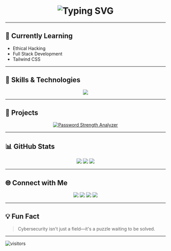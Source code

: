 <h1 align="center">
  <img src="https://readme-typing-svg.herokuapp.com?font=Fira+Code&pause=1000&center=true&vCenter=true&color=36BCF7&width=435&lines=Hi+I'm+Kaushal+Kumar;Cybersecurity+%26+IoT+Enthusiast;Full+Stack+Dev+in+Progress" alt="Typing SVG" />
</h1>

---

## 🌱 Currently Learning
- Ethical Hacking  
- Full Stack Development  
- Tailwind CSS  

---

## 🔧 Skills & Technologies
<p align="center">
  <img src="https://skillicons.dev/icons?i=java,python,html,css,js,mysql,git,github,linux&theme=dark" />
</p>

---

## 📂 Projects

<p align="center">
  <a href="https://github.com/Kaushalkumar012/Password-Strength-Checker" target="_blank">
    <img src="https://github-readme-stats.vercel.app/api/pin/?username=Kaushalkumar012&repo=Password-Strength-Checker&theme=tokyonight" alt="Password Strength Analyzer" />
  </a>
</p>

---

## 📊 GitHub Stats
<p align="center">
  <img src="https://github-readme-stats.vercel.app/api?username=Kaushalkumar012&theme=tokyonight&hide_border=false" />
  <img src="https://github-readme-streak-stats.herokuapp.com/?user=Kaushalkumar012&theme=tokyonight&hide_border=false" />
  <img src="https://github-readme-stats.vercel.app/api/top-langs/?username=Kaushalkumar012&theme=tokyonight&hide_border=false&layout=compact" />
</p>

---

## 🌐 Connect with Me
<p align="center">
  <a href="mailto:kaushalkumar00200@gmail.com"><img src="https://img.shields.io/badge/email-D14836?style=for-the-badge&logo=gmail&logoColor=white" /></a>
  <a href="https://linkedin.com/in/kaushal00200"><img src="https://img.shields.io/badge/LinkedIn-0077B5?style=for-the-badge&logo=linkedin&logoColor=white" /></a>
  <a href="https://x.com/Kaushal00200"><img src="https://img.shields.io/badge/X-black?style=for-the-badge&logo=x&logoColor=white" /></a>
  <a href="https://instagram.com/_kaushal.kumar_"><img src="https://img.shields.io/badge/Instagram-E4405F?style=for-the-badge&logo=instagram&logoColor=white" /></a>
</p>

---

## 💡 Fun Fact
> Cybersecurity isn't just a field—it's a puzzle waiting to be solved.

---

![visitors](https://shields-io-visitor-badge.vercel.app/api/Kaushalkumar012)

